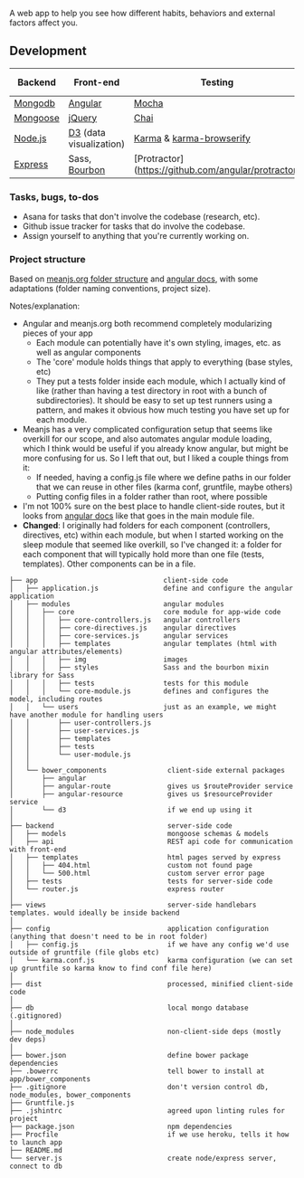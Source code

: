 A web app to help you see how different habits, behaviors and external factors affect you.

## Development

Backend                                         |Front-end                              |Testing  | Development tools
----------------------------------------------------|-----------------------------------|---------|--------
[Mongodb](http://docs.mongodb.org/manual/)        |[Angular](https://docs.angularjs.org/api) |[Mocha](http://visionmedia.github.io/mocha/#table-of-contents) | [Grunt](http://gruntjs.com)
[Mongoose](http://mongoosejs.com/docs/guide.html) | [jQuery](http://api.jquery.com/) | [Chai](http://chaijs.com/api/bdd/) | [Browserify](https://github.com/substack/node-browserify#usage)
[Node.js](http://nodejs.org/api/) | [D3](https://github.com/mbostock/d3/wiki) (data visualization) | [Karma](http://karma-runner.github.io/0.12/index.html) & [karma-browserify](https://github.com/xdissent/karma-browserify) | [Bower](http://bower.io/) & [debowerify](https://www.npmjs.org/package/debowerify)
[Express](http://expressjs.com/4x/api.html) |Sass, [Bourbon](http://bourbon.io/) | [Protractor] (https://github.com/angular/protractor) |

### Tasks, bugs, to-dos
* Asana for tasks that don't involve the codebase (research, etc).
* Github issue tracker for tasks that do involve the codebase.
* Assign yourself to anything that you're currently working on.

### Project structure
Based on [meanjs.org folder structure](http://meanjs.org/docs.html#folder-structure)
and [angular docs](https://docs.angularjs.org/guide/module), with some adaptations
(folder naming conventions, project size).

Notes/explanation:
* Angular and meanjs.org both recommend completely modularizing pieces of your app
  * Each module can potentially have it's own styling, images, etc. as well as angular components
  * The 'core' module holds things that apply to everything (base styles, etc)
  * They put a tests folder inside each module, which I actually kind of like (rather than having a test
    directory in root with a bunch of subdirectories).  It should be easy to set up test runners using a
    pattern, and makes it obvious how much testing you have set up for each module.
* Meanjs has a very complicated configuration setup that seems like overkill for our scope, and also automates
  angular module loading, which I think would be useful if you already know angular, but might be more
  confusing for us.  So I left that out, but I liked a couple things from it:
    * If needed, having a config.js file where we define paths in our folder that we can reuse in other files
      (karma conf, gruntfile, maybe others)
    * Putting config files in a folder rather than root, where possible
* I'm not 100% sure on the best place to handle client-side routes, but it looks from
  [angular docs](https://docs.angularjs.org/tutorial/step_07#the-app-module) like that goes in the
  main module file.
* **Changed**: I originally had folders for each component (controllers, directives, etc) within
  each module, but when I started working on the sleep module that seemed like overkill, so I've
  changed it: a folder for each component that will typically hold more than one file (tests,
  templates). Other components can be in a file.

```
├── app                               client-side code
│   ├── application.js                define and configure the angular application
│   ├── modules                       angular modules
│   │   ├── core                      core module for app-wide code
│   │   │   ├── core-controllers.js   angular controllers
│   │   │   ├── core-directives.js    angular directives
│   │   │   ├── core-services.js      angular services
│   │   │   ├── templates             angular templates (html with angular attributes/elements)
│   │   │   ├── img                   images
│   │   │   ├── styles                Sass and the bourbon mixin library for Sass
│   │   │   ├── tests                 tests for this module
│   │   │   └── core-module.js        defines and configures the model, including routes
│   │   └── users                     just as an example, we might have another module for handling users
│   │       ├── user-controllers.js
│   │       ├── user-services.js
│   │       ├── templates
│   │       ├── tests
│   │       └── user-module.js
│   │
│   └── bower_components               client-side external packages
│       ├── angular
│       ├── angular-route              gives us $routeProvider service
│       ├── angular-resource           gives us $resourceProvider service
│       └── d3                         if we end up using it
│
├── backend                            server-side code
│   ├── models                         mongoose schemas & models
│   ├── api                            REST api code for communication with front-end
│   ├── templates                      html pages served by express
│   │   ├── 404.html                   custom not found page
│   │   └── 500.html                   custom server error page
│   ├── tests                          tests for server-side code
│   └── router.js                      express router
│
├── views                              server-side handlebars templates. would ideally be inside backend
│
├── config                             application configuration (anything that doesn't need to be in root folder)
│   ├── config.js                      if we have any config we'd use outside of gruntfile (file globs etc)
│   └── karma.conf.js                  karma configuration (we can set up gruntfile so karma know to find conf file here)
│
├── dist                               processed, minified client-side code
│
├── db                                 local mongo database (.gitignored)
│
├── node_modules                       non-client-side deps (mostly dev deps)
│
├── bower.json                         define bower package dependencies
├── .bowerrc                           tell bower to install at app/bower_components
├── .gitignore                         don't version control db, node_modules, bower_components
├── Gruntfile.js
├── .jshintrc                          agreed upon linting rules for project
├── package.json                       npm dependencies
├── Procfile                           if we use heroku, tells it how to launch app
├── README.md
└── server.js                          create node/express server, connect to db
```
